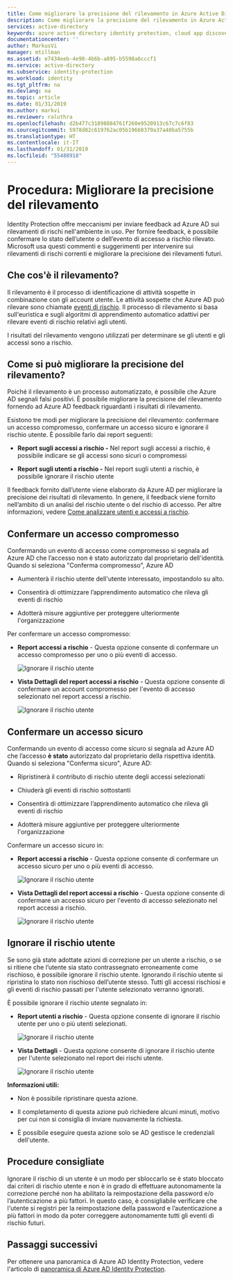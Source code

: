```yaml
---
title: Come migliorare la precisione del rilevamento in Azure Active Directory Identity Protection (procedura aggiornata) | Microsoft Docs
description: Come migliorare la precisione del rilevamento in Azure Active Directory Identity Protection (procedura aggiornata).
services: active-directory
keywords: azure active directory identity protection, cloud app discovery, gestione applicazioni, sicurezza, rischio, livello di rischio, vulnerabilità, criteri di sicurezza
documentationcenter: ''
author: MarkusVi
manager: mtillman
ms.assetid: e7434eeb-4e98-4b6b-a895-b5598a6cccf1
ms.service: active-directory
ms.subservice: identity-protection
ms.workload: identity
ms.tgt_pltfrm: na
ms.devlang: na
ms.topic: article
ms.date: 01/31/2019
ms.author: markvi
ms.reviewer: raluthra
ms.openlocfilehash: d2b477c31898884761f260e9520913c67c7c6f83
ms.sourcegitcommit: 5978d82c619762ac05b19668379a37a40ba5755b
ms.translationtype: HT
ms.contentlocale: it-IT
ms.lasthandoff: 01/31/2019
ms.locfileid: "55488918"
---
```

# <a name="how-to-improve-the-detection-accuracy"></a>Procedura: Migliorare la precisione del rilevamento 

Identity Protection offre meccanismi per inviare feedback ad Azure AD sui rilevamenti di rischi nell'ambiente in uso. Per fornire feedback, è possibile confermare lo stato dell’utente o dell’evento di accesso a rischio rilevato. Microsoft usa questi commenti e suggerimenti per intervenire sui rilevamenti di rischi correnti e migliorare la precisione dei rilevamenti futuri. 


## <a name="what-is-detection"></a>Che cos'è il rilevamento?

Il rilevamento è il processo di identificazione di attività sospette in combinazione con gli account utente. Le attività sospette che Azure AD può rilevare sono chiamate [eventi di rischio](../reports-monitoring/concept-risk-events.md). Il processo di rilevamento si basa sull'euristica e sugli algoritmi di apprendimento automatico adattivi per rilevare eventi di rischio relativi agli utenti.

I risultati del rilevamento vengono utilizzati per determinare se gli utenti e gli accessi sono a rischio. 


## <a name="how-can-i-improve-the-detection-accuracy"></a>Come si può migliorare la precisione del rilevamento?

Poiché il rilevamento è un processo automatizzato, è possibile che Azure AD segnali falsi positivi. È possibile migliorare la precisione del rilevamento fornendo ad Azure AD feedback riguardanti i risultati di rilevamento.

Esistono tre modi per migliorare la precisione del rilevamento: confermare un accesso compromesso, confermare un accesso sicuro e ignorare il rischio utente. È possibile farlo dai report seguenti:

- **Report sugli accessi a rischio -** Nel report sugli accessi a rischio, è possibile indicare se gli accessi sono sicuri o compromessi

- **Report sugli utenti a rischio -** Nel report sugli utenti a rischio, è possibile ignorare il rischio utente 

Il feedback fornito dall’utente viene elaborato da Azure AD per migliorare la precisione dei risultati di rilevamento. In genere, il feedback viene fornito nell’ambito di un analisi del rischio utente o del rischio di accesso. Per altre informazioni, vedere [Come analizzare utenti e accessi a rischio](howto-investigate-risky-users-signins.md).


## <a name="confirm-compromised"></a>Confermare un accesso compromesso

Confermando un evento di accesso come compromesso si segnala ad Azure AD che l’accesso non è stato autorizzato dal proprietario dell'identità. Quando si seleziona "Conferma compromesso", Azure AD

- Aumenterà il rischio utente dell'utente interessato, impostandolo su alto.

- Consentirà di ottimizzare l’apprendimento automatico che rileva gli eventi di rischio
 
- Adotterà misure aggiuntive per proteggere ulteriormente l'organizzazione



Per confermare un accesso compromesso:

- **Report accessi a rischio** - Questa opzione consente di confermare un accesso compromesso per uno o più eventi di accesso.

    ![Ignorare il rischio utente](./media/howto-improve-detection-accuracy/07.png)

- **Vista Dettagli del report accessi a rischio** - Questa opzione consente di confermare un account compromesso per l'evento di accesso selezionato nel report accessi a rischio. 

    ![Ignorare il rischio utente](./media/howto-improve-detection-accuracy/04.png)


 
## <a name="confirm-safe"></a>Confermare un accesso sicuro


Confermando un evento di accesso come sicuro si segnala ad Azure AD che l’accesso **è stato** autorizzato dal proprietario della rispettiva identità. Quando si seleziona "Conferma sicuro", Azure AD:

- Ripristinerà il contributo di rischio utente degli accessi selezionati

- Chiuderà gli eventi di rischio sottostanti

- Consentirà di ottimizzare l’apprendimento automatico che rileva gli eventi di rischio

- Adotterà misure aggiuntive per proteggere ulteriormente l'organizzazione
 

Confermare un accesso sicuro in:

- **Report accessi a rischio** - Questa opzione consente di confermare un accesso sicuro per uno o più eventi di accesso.

    ![Ignorare il rischio utente](./media/howto-improve-detection-accuracy/08.png)

- **Vista Dettagli del report accessi a rischio** - Questa opzione consente di confermare un accesso sicuro per l'evento di accesso selezionato nel report accessi a rischio. 

    ![Ignorare il rischio utente](./media/howto-improve-detection-accuracy/05.png)




## <a name="dismiss-user-risk"></a>Ignorare il rischio utente

Se sono già state adottate azioni di correzione per un utente a rischio, o se si ritiene che l’utente sia stato contrassegnato erroneamente come rischioso, è possibile ignorare il rischio utente. Ignorando il rischio utente si ripristina lo stato non rischioso dell’utente stesso. Tutti gli accessi rischiosi e gli eventi di rischio passati per l'utente selezionato verranno ignorati.


È possibile ignorare il rischio utente segnalato in:

- **Report utenti a rischio** - Questa opzione consente di ignorare il rischio utente per uno o più utenti selezionati.

    ![Ignorare il rischio utente](./media/howto-improve-detection-accuracy/02.png)

- **Vista Dettagli** - Questa opzione consente di ignorare il rischio utente per l'utente selezionato nel report dei rischi utente. 

    ![Ignorare il rischio utente](./media/howto-improve-detection-accuracy/01.png)


**Informazioni utili:**

- Non è possibile ripristinare questa azione.

- Il completamento di questa azione può richiedere alcuni minuti, motivo per cui non si consiglia di inviare nuovamente la richiesta.

- È possibile eseguire questa azione solo se AD gestisce le credenziali dell'utente. 



## <a name="best-practices"></a>Procedure consigliate

Ignorare il rischio di un utente è un modo per sbloccarlo se è stato bloccato dai criteri di rischio utente e non è in grado di effettuare autonomamente la correzione perché non ha abilitato la reimpostazione della password e/o l’autenticazione a più fattori. In questo caso, è consigliabile verificare che l'utente si registri per la reimpostazione della password e l’autenticazione a più fattori in modo da poter correggere autonomamente tutti gli eventi di rischio futuri.


## <a name="next-steps"></a>Passaggi successivi

Per ottenere una panoramica di Azure AD Identity Protection, vedere l'articolo di [panoramica di Azure AD Identity Protection](overview-v2.md).


